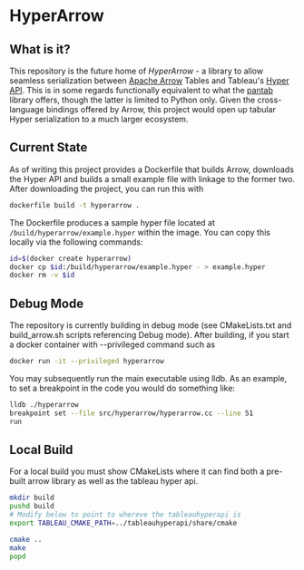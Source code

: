 # HyperArrow

## What is it?
This repository is the future home of *HyperArrow* - a library to allow seamless serialization between [Apache Arrow](https://arrow.apache.org/docs/index.html) Tables and Tableau's [Hyper API](https://help.tableau.com/current/api/hyper_api/en-us/index.html). This is in some regards functionally equivalent to what the [pantab](https://pantab.readthedocs.io/en/latest/) library offers, though the latter is limited to Python only. Given the cross-language bindings offered by Arrow, this project would open up tabular Hyper serialization to a much larger ecosystem.

## Current State
As of writing this project provides a Dockerfile that builds Arrow, downloads the Hyper API and builds a small example file with linkage to the former two. After downloading the project, you can run this with

```sh
dockerfile build -t hyperarrow .
```

The Dockerfile produces a sample hyper file located at ``/build/hyperarrow/example.hyper`` within the image. You can copy this locally via the following commands:

```sh
id=$(docker create hyperarrow)
docker cp $id:/build/hyperarrow/example.hyper - > example.hyper
docker rm -v $id
```

## Debug Mode

The repository is currently building in debug mode (see CMakeLists.txt and build_arrow.sh scripts referencing Debug mode). After building, if you start a docker container with --privileged command such as

```sh
docker run -it --privileged hyperarrow
```

You may subsequently run the main executable using lldb. As an example, to set a breakpoint in the code you would do something like:

```sh
lldb ./hyperarrow
breakpoint set --file src/hyperarrow/hyperarrow.cc --line 51
run
```

	
## Local Build

For a local build you must show CMakeLists where it can find both a pre-built arrow library as well as the tableau hyper api.

```sh
mkdir build
pushd build
# Modify below to point to whereve the tableauhyperapi is
export TABLEAU_CMAKE_PATH=../tableauhyperapi/share/cmake

cmake ..
make
popd
```

